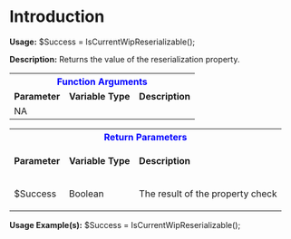 # Introduction

**Usage:** $Success = IsCurrentWipReserializable();

**Description:** Returns the value of the reserialization property. 

<table class="confluenceTable"><tbody><tr><th colspan="3" class="confluenceTh"><span style="color: rgb(0,0,255);">Function Arguments</span></th></tr><tr><td class="confluenceTd"><strong>Parameter</strong></td><td class="confluenceTd"><strong style="text-align: center;">Variable Type</strong></td><td class="confluenceTd"><strong>Description</strong></td></tr><tr><td class="confluenceTd">NA</td></tr></tbody></table>

<table class="confluenceTable"><tbody><tr><th colspan="3" class="confluenceTh"><span style="color: rgb(0,0,255);">Return Parameters</span></th></tr><tr><td class="confluenceTd"><strong>Parameter </strong></td><td class="confluenceTd"><p style="text-align: center;"><strong>Variable</strong> <strong>Type</strong></p></td><td class="confluenceTd"><strong>Description</strong></td></tr><tr><td class="confluenceTd">$Success</td><td class="confluenceTd"><span>Boolean</span></td><td class="confluenceTd"><p>The result of the property check</p></td></tr></tbody></table>

**Usage Example(s):** 
$Success = IsCurrentWipReserializable();
